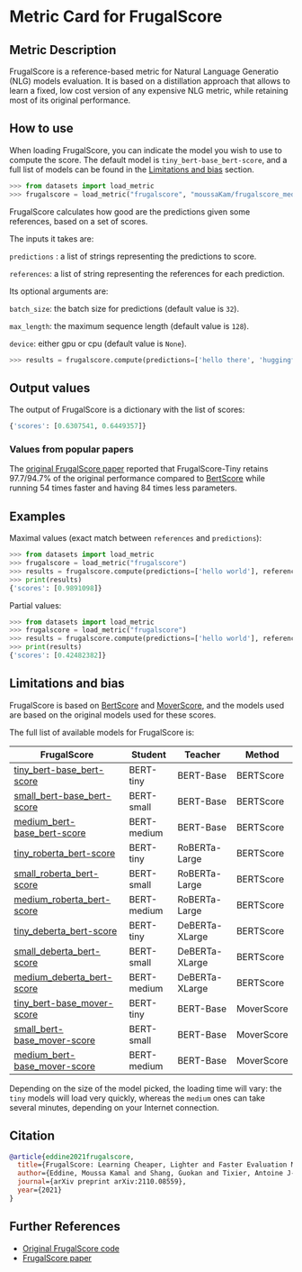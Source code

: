 # Metric Card for FrugalScore


## Metric Description
FrugalScore is a reference-based metric for Natural Language Generatio (NLG) models evaluation. It is based on a distillation approach that allows to learn a fixed, low cost version of any expensive NLG metric, while retaining most of its original performance.

## How to use 

When loading FrugalScore, you can indicate the model you wish to use to compute the score. The default model is `tiny_bert-base_bert-score`, and a full list of models can be found in the [Limitations and bias](#Limitations-and-bias) section.

```python
>>> from datasets import load_metric
>>> frugalscore = load_metric("frugalscore", "moussaKam/frugalscore_medium_bert-base_mover-score")
```

FrugalScore calculates how good are the predictions given some references, based on a set of scores.

The inputs it takes are:

`predictions` : a list of strings representing the predictions to score. 

`references`: a list of string representing the references for each prediction. 

Its optional arguments are:

`batch_size`: the batch size for predictions (default value is `32`).

`max_length`: the maximum sequence length (default value is `128`).

`device`: either gpu or cpu (default value is `None`). 

```python
>>> results = frugalscore.compute(predictions=['hello there', 'huggingface'], references=['hello world', 'hugging face'], batch_size=16, max_length=64, device="gpu")
```

## Output values

The output of FrugalScore is a dictionary with the list of scores:
```python
{'scores': [0.6307541, 0.6449357]}
```

### Values from popular papers
The [original FrugalScore paper](https://arxiv.org/abs/2110.08559) reported that FrugalScore-Tiny retains 97.7/94.7% of the original performance compared to [BertScore](https://huggingface.co/metrics/bertscore) while running 54 times faster and having 84 times less parameters.

## Examples 

Maximal values (exact match between `references` and `predictions`): 

```python
>>> from datasets import load_metric
>>> frugalscore = load_metric("frugalscore")
>>> results = frugalscore.compute(predictions=['hello world'], references=['hello world'])
>>> print(results)
{'scores': [0.9891098]}
```

Partial values: 

```python
>>> from datasets import load_metric
>>> frugalscore = load_metric("frugalscore")
>>> results = frugalscore.compute(predictions=['hello world'], references=['hugging face'])
>>> print(results)
{'scores': [0.42482382]}
```

## Limitations and bias

FrugalScore is based on [BertScore](https://huggingface.co/metrics/bertscore) and [MoverScore](https://arxiv.org/abs/1909.02622), and the models used are based on the original models used for these scores.

The full list of available models for FrugalScore is:

| FrugalScore |   Student   |    Teacher  |  Method     |
| ----------- | ----------- | ----------- | ----------- |
| [tiny_bert-base_bert-score](https://huggingface.co/moussaKam/frugalscore_tiny_bert-base_bert-score)      | BERT-tiny       | BERT-Base | BERTScore |
| [small_bert-base_bert-score](https://huggingface.co/moussaKam/frugalscore_small_bert-base_bert-score)    | BERT-small       | BERT-Base | BERTScore |
| [medium_bert-base_bert-score](https://huggingface.co/moussaKam/frugalscore_medium_bert-base_bert-score)  | BERT-medium     | BERT-Base | BERTScore |
| [tiny_roberta_bert-score](https://huggingface.co/moussaKam/frugalscore_tiny_roberta_bert-score)      | BERT-tiny       | RoBERTa-Large | BERTScore |
| [small_roberta_bert-score](https://huggingface.co/moussaKam/frugalscore_small_roberta_bert-score)    | BERT-small       | RoBERTa-Large | BERTScore |
| [medium_roberta_bert-score](https://huggingface.co/moussaKam/frugalscore_medium_roberta_bert-score)   | BERT-medium  | 	RoBERTa-Large| BERTScore |
| [tiny_deberta_bert-score](https://huggingface.co/moussaKam/frugalscore_tiny_deberta_bert-score)   | BERT-tiny  | DeBERTa-XLarge| BERTScore |
| [small_deberta_bert-score](https://huggingface.co/moussaKam/frugalscore_small_deberta_bert-score)   | BERT-small  | DeBERTa-XLarge | BERTScore |
| [medium_deberta_bert-score](https://huggingface.co/moussaKam/frugalscore_medium_deberta_bert-score)   | BERT-medium  | DeBERTa-XLarge | BERTScore |
| [tiny_bert-base_mover-score](https://huggingface.co/moussaKam/frugalscore_tiny_bert-base_mover-score)   | BERT-tiny | BERT-Base | MoverScore |
| [small_bert-base_mover-score](https://huggingface.co/moussaKam/frugalscore_small_bert-base_mover-score)  | BERT-small  | BERT-Base	 | MoverScore |
| [medium_bert-base_mover-score](https://huggingface.co/moussaKam/frugalscore_medium_bert-base_mover-score)   | BERT-medium  | BERT-Base | MoverScore |

Depending on the size of the model picked, the loading time will vary: the `tiny` models will load very quickly, whereas the `medium` ones can take several minutes, depending on your Internet connection. 

## Citation
```bibtex
@article{eddine2021frugalscore,
  title={FrugalScore: Learning Cheaper, Lighter and Faster Evaluation Metrics for Automatic Text Generation},
  author={Eddine, Moussa Kamal and Shang, Guokan and Tixier, Antoine J-P and Vazirgiannis, Michalis},
  journal={arXiv preprint arXiv:2110.08559},
  year={2021}
}
```

## Further References
- [Original FrugalScore code](https://github.com/moussaKam/FrugalScore)
- [FrugalScore paper](https://arxiv.org/abs/2110.08559) 

